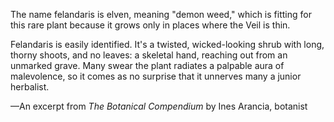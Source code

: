 The name felandaris is elven, meaning "demon weed," which is fitting for this rare plant because it grows only in places where the Veil is thin.

Felandaris is easily identified. It's a twisted, wicked-looking shrub with long, thorny shoots, and no leaves: a skeletal hand, reaching out from an unmarked grave. Many swear the plant radiates a palpable aura of malevolence, so it comes as no surprise that it unnerves many a junior herbalist.

—An excerpt from <i> The Botanical Compendium </i> by Ines Arancia, botanist

